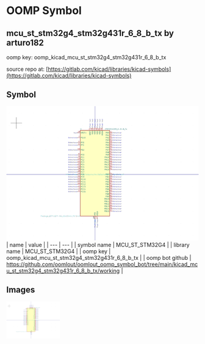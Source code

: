 # OOMP Symbol  
## mcu_st_stm32g4_stm32g431r_6_8_b_tx  by arturo182  
  
oomp key: oomp_kicad_mcu_st_stm32g4_stm32g431r_6_8_b_tx  
  
source repo at: [https://gitlab.com/kicad/libraries/kicad-symbols](https://gitlab.com/kicad/libraries/kicad-symbols)  
## Symbol  
  
[![working.png](working_600.png)](working.png)  
| name | value | 
| --- | --- | 
| symbol name | MCU_ST_STM32G4 | 
| library name | MCU_ST_STM32G4 | 
| oomp key | oomp_kicad_mcu_st_stm32g4_stm32g431r_6_8_b_tx | 
| oomp bot github | https://github.com/oomlout/oomlout_oomp_symbol_bot/tree/main/kicad_mcu_st_stm32g4_stm32g431r_6_8_b_tx/working | 
## Images  
  
[![working.png](working_140.png)](working.png)  
